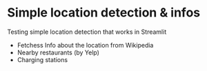 # Simple location detection & infos
Testing simple location detection that works in Streamlit
- Fetchess Info about the location from Wikipedia
- Nearby restaurants (by Yelp)
- Charging stations
